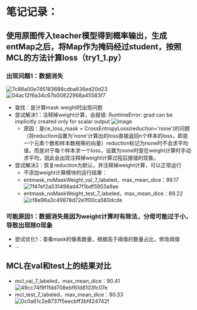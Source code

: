 # 笔记记录：

## 使用原图传入teacher模型得到概率输出，生成entMap之后，将Map作为掩码经过student，按照MCL的方法计算loss（try1_1.py）
### 出现问题1：数据消失
![7c88a00e745183686cdba636ed20d23](https://github.com/user-attachments/assets/91a2b00a-b202-4821-963a-36c1ed20bc6b)
![04ac12f6a34c67b00822968a45583f7](https://github.com/user-attachments/assets/d13bdca4-6275-4760-a206-760739daf231)
- 查找：是计算mask weight时出现问题
- 尝试解决1：注释掉weight计算，会报错: RuntimeError: grad can be implicitly created only for scalar output
![image](https://github.com/user-attachments/assets/ee251392-b6ac-42af-9862-49ee217998b8)
  - 原因：是ce_loss_mask = CrossEntropyLoss(reduction='none')的问题（将reduction设置为'none'计算出的loss直接返回n个样本的loss，即是一个元素个数和样本数相等的向量）reduction标记为none时不会求平均值，而是对于每个样本求一个loss，设置为none时是在weight计算时手动求平均，因此会出现注释掉weight计算过程后报错的现象。
- 尝试解决2：恢复reduction为默认，并注释掉weight计算，可以正常运行
  - 不添加weight计算模块的运行结果：
  - entmask_noMaskWeight_val_7_labeled，max_mean_dice：89.17
  ![7f47ef2a031498ad47f1bdf5953a9ae](https://github.com/user-attachments/assets/8c919b3b-867e-4259-9970-0af822f99e65)
  - entmask_noMaskWeight_test_7_labeled，max_mean_dice：89.22
  ![cf8e96a3c49878d72e1f00ca580dcde](https://github.com/user-attachments/assets/69820a5e-927e-499a-8823-8e740cdbd7a1)

### 可能原因1：数据消失是因为weight计算时有除法，分母可能过于小，导致出现除0现象
- 尝试优化1：查看mask的像素数量，根据高于阈值的数量占比，修改阈值
- ...


## MCL在val和test上的结果对比
- mcl_val_7_labeled，max_mean_dice：90.41
![49cc74f9f1fdd708ebf61d8103fc07e](https://github.com/user-attachments/assets/08067a8c-cea6-49cb-88c6-e26e199648d4)
- mcl_test_7_labeled，max_mean_dice：90.33
![0c0a61c2e8737f5eecbff3bf424742f](https://github.com/user-attachments/assets/f5053b9e-14e9-4d5d-b169-7a27ca0f60d5)

